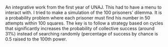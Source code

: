 An integrative work from the first year of UNAJ.
This had to have a menu to interact with.
I tried to make a simulation of the 100 prisoners' dilemma.
It is a probability problem where each prisoner must find his number in 50 attempts within 100 squares. The key is to follow a strategy based on cycles that significantly increases the probability of collective success (around 31%) instead of searching randomly (percentage of success by chance is 0.5 raised to the 100th power.

